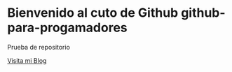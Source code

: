 # Bienvenido al cuto de Github github-para-progamadores

Prueba de repositorio

[Visita mi Blog](http://www.google.com)
